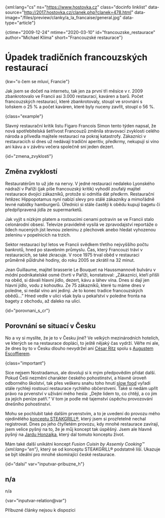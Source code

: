
{xml:lang="cs" ns="https://www.hostovka.cz" class="docinfo linklist" data-source="http://2017.hostovka.cz/clanek.php?clanek=478.html" data-image="/files/preview/clanky/a\_la\_francaise/general.jpg" data-type="article"}

{ctime="2009-12-24" mtime="2020-03-10" id="francouzske_restaurace" author="Michael Klíma" short="Francouzské restaurace"}

# Úpadek tradičních francouzských restaurací

<!-- generated attribute kw by user_udpatekw.sh on 2020-05-07, do not edit -->

{kw="o čem se mluví, Francie"}

Jak jsem se dočetl na internetu, tak jen za první tři měsíce v r. 2009 zbankrotovalo ve Francii asi 3.000 restaurací, kaváren a barů. Počet francouzských restaurací, které zbankrotovaly, stoupl ve srovnání s loňskem o 25 % a počet kaváren, které byly nuceny zavřít, stoupl o 56 %.

{class="example"}

Slavný restaurační kritik listu Figaro Francois Simon tento týden napsal, že nová spotřebitelská šetřivost Francouzů změnila stravovací zvyklosti celého národa a přivedla majitele restaurací na pokraj katastrofy. Zákazníci v restauracích si dnes už nedávají tradiční aperitiv, předkrmy, nekupují si víno ani kávu a v závěru večera společně sní jeden dezert.

{id="zmena_zvyklosti"}

## Změna zvyklostí

Restauratérům to už jde na nervy. V jedné restauraci nedaleko Lyonského nádraží v Paříži (jak píše francouzský kritik) vyhodil zoufalý majitel restaurace dvojici zákazníků, protože si odmítla dát předkrm. Restaurační řetězec Hippopotamus nyní nabízí slevy pro stálé zákazníky a mimořádně levné nabídky hamburgerů. Úředníci si stále častěji k obědu kupují bagetu či předpřipravená jídla ze supermarketů.

Jak vyjít s nízkým platem a rostoucími cenami potravin se ve Francii stalo celonárodní obsesí. Televize pravidelně vysílá ve zpravodajství reportáže o lidech nucených jíst levnou zeleninu z plechovek anebo hledat vyhozenou zeleninu v popelnicích na trzích.

Sektor restaurací byl letos ve Francii svědkem třetího nejvyššího počtu bankrotů, hned po stavebním průmyslu. Čas, který Francouzi tráví v restauracích, se také zkracuje. V roce 1975 trval oběd v restauraci průměrně půldruhé hodiny, do roku 2005 se zkrátil na 32 minut.

Jean Guillaume, majitel brasserie Le Bouquet na Haussmannově bulváru v módní podnikatelské osmé čtvrti v Paříži, konstatoval: „Zákazníci, kteří přišli na oběd, si dávali hlavní jídlo, dezert, kávu a láhev vína. Dnes si dají jen hlavní jídlo, vodu z kohoutku. Ze 75 zákazníků, které tu máme dnes v poledne, si nedal víno ani jediný. Je to konec tradice francouzských obědů…” Hned vedle v ulici však byla u pekařství v poledne fronta na bagety z obchodu, až daleko na ulici.

{id="porovnani\_s\_cr"}

## Porovnání se situací v Česku

No a vy si myslíte, že je to v Česku jiné? Ve velkých mezinárodních hotelích, ve kterých se na restaurace doplácí, to ještě nějaký čas vydrží. Věřte mi ale, že dnes by to v Česku dlouho nevydržel ani [César Ritz][1] spolu s [Augustem Escoffierem][2].

{class="important"}

Sice nejsem Nostradamus, ale dovoluji si k mým předpovědím přidat další. Pokud Češi nezmění charakter českého pohostinství, a hlavně úroveň odborného školství, tak přes veškeru snahu toho hnutí [slow food][3] vyřadí stále rychleji rostoucí restaurace rychlého občerstvení. Také si nedám upřít právo na prvenství v užívání mého hesla: „Dejte lidem to, co chtějí, a co jim za jejich peníze patří.“ V tom je podle mě tajemství úspěchu provozování dnešního pohostinství.

Mohu se pochlubit také dalším prvenstvím, a to je uvedení do provozu mého ojedinělého [konceptu STEAKGRILL®][4], který jsem si prozřetelně nechal registrovat. Dnes po jeho čtyřletém provozu, kdy mnohé restaurace zavírají, jsem velice pyšný na to, že je můj koncept tak úspěšný. Jsem ale hlavně pyšný na [Jardu Honzajka][5], který dal tomuto konceptu život.

Mám také další unikátní koncept _Fusion Cuisin by Assemly Cooking™ {xml:lang="en"}_, který se od konceptu STEAKGRILL® podstatně liší. Ukazuje se být ideální pro mnohé skomírající české restaurace.

{id="dalsi" var="inputvar-pribuzne_h"}

## n/a

n/a

{var="inputvar-relation@var"}

Příbuzné články nejsou k dispozici

 [1]: cesar_ritz
 [2]: auguste_escoffier
 [3]: slow_food
 [4]: https://www.steakgrill.cz/
 [5]: https://www.steakgrill.cz/#jaroslav_honzajk


